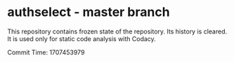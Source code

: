 # authselect - master branch

This repository contains frozen state of the repository.
Its history is cleared. It is used only for static code
analysis with Codacy.

Commit Time: 1707453979